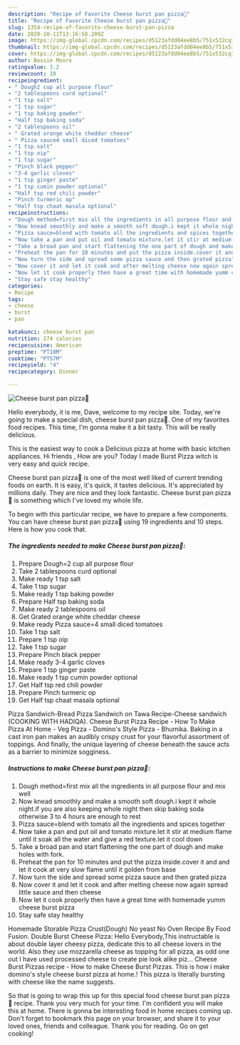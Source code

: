 ```yaml
---
description: "Recipe of Favorite Cheese burst pan pizza🍕"
title: "Recipe of Favorite Cheese burst pan pizza🍕"
slug: 1354-recipe-of-favorite-cheese-burst-pan-pizza
date: 2020-10-11T13:16:58.209Z
image: https://img-global.cpcdn.com/recipes/d5123afdd04ee8b5/751x532cq70/cheese-burst-pan-pizza🍕-recipe-main-photo.jpg
thumbnail: https://img-global.cpcdn.com/recipes/d5123afdd04ee8b5/751x532cq70/cheese-burst-pan-pizza🍕-recipe-main-photo.jpg
cover: https://img-global.cpcdn.com/recipes/d5123afdd04ee8b5/751x532cq70/cheese-burst-pan-pizza🍕-recipe-main-photo.jpg
author: Bessie Moore
ratingvalue: 3.2
reviewcount: 10
recipeingredient:
- " Dough2 cup all purpose flour"
- "2 tablespoons curd optional"
- "1 tsp salt"
- "1 tsp sugar"
- "1 tsp baking powder"
- "Half tsp baking soda"
- "2 tablespoons oil"
- " Grated orange white cheddar cheese"
- " Pizza sauce4 small diced tomatoes"
- "1 tsp salt"
- "1 tsp oip"
- "1 tsp sugar"
- "Pinch black pepper"
- "3-4 garlic cloves"
- "1 tsp ginger paste"
- "1 tsp cumin powder optional"
- "Half tsp red chili powder"
- "Pinch turmeric op"
- "Half tsp chaat masala optional"
recipeinstructions:
- "Dough method=first mix all the ingredients in all purpose flour and mix well"
- "Now knead smoothly and make a smooth soft dough.i kept it whole night.if you are also keeping whole night then skip baking soda otherwise 3 to 4 hours are enough to rest"
- "Pizza sauce=blend with tomato all the ingredients and spices together"
- "Now take a pan and put oil and tomato mixture.let it stir at medium flame until it soak all the water and give a red texture.let it cool down"
- "Take a broad pan and start flattening the one part of dough and make holes with fork."
- "Preheat the pan for 10 minutes and put the pizza inside.cover it and and let it cook at very slow flame until it golden from base"
- "Now turn the side and spread some pizza sauce and then grated pizza"
- "Now cover it and let it cook and after melting cheese now again spread little sauce and then cheese"
- "Now let it cook properly then have a great time with homemade yumm cheese burst pizza"
- "Stay safe stay healthy"
categories:
- Recipe
tags:
- cheese
- burst
- pan

katakunci: cheese burst pan 
nutrition: 274 calories
recipecuisine: American
preptime: "PT10M"
cooktime: "PT57M"
recipeyield: "4"
recipecategory: Dinner

---
```



![Cheese burst pan pizza🍕](https://img-global.cpcdn.com/recipes/d5123afdd04ee8b5/751x532cq70/cheese-burst-pan-pizza🍕-recipe-main-photo.jpg)

Hello everybody, it is me, Dave, welcome to my recipe site. Today, we're going to make a special dish, cheese burst pan pizza🍕. One of my favorites food recipes. This time, I'm gonna make it a bit tasty. This will be really delicious.

This is the easiest way to cook a Delicious pizza at home with basic kitchen appliances. Hi friends , How are you? Today I made Burst Pizza witch is very easy and quick recipe.

Cheese burst pan pizza🍕 is one of the most well liked of current trending foods on earth. It is easy, it's quick, it tastes delicious. It's appreciated by millions daily. They are nice and they look fantastic. Cheese burst pan pizza🍕 is something which I've loved my whole life.


To begin with this particular recipe, we have to prepare a few components. You can have cheese burst pan pizza🍕 using 19 ingredients and 10 steps. Here is how you cook that.

<!--inarticleads1-->

##### The ingredients needed to make Cheese burst pan pizza🍕:

1. Prepare  Dough=2 cup all purpose flour
1. Take 2 tablespoons curd optional
1. Make ready 1 tsp salt
1. Take 1 tsp sugar
1. Make ready 1 tsp baking powder
1. Prepare Half tsp baking soda
1. Make ready 2 tablespoons oil
1. Get  Grated orange white cheddar cheese
1. Make ready  Pizza sauce=4 small diced tomatoes
1. Take 1 tsp salt
1. Prepare 1 tsp oip
1. Take 1 tsp sugar
1. Prepare Pinch black pepper
1. Make ready 3-4 garlic cloves
1. Prepare 1 tsp ginger paste
1. Make ready 1 tsp cumin powder optional
1. Get Half tsp red chili powder
1. Prepare Pinch turmeric op
1. Get Half tsp chaat masala optional


Pizza Sandwich-Bread Pizza Sandwich on Tawa Recipe-Cheese sandwich (COOKING WITH HADIQA). Cheese Burst Pizza Recipe - How To Make Pizza At Home - Veg Pizza - Domino&#39;s Style Pizza - Bhumika. Baking in a cast iron pan makes an audibly crispy crust for your flavorful assortment of toppings. And finally, the unique layering of cheese beneath the sauce acts as a barrier to minimize sogginess. 

<!--inarticleads2-->

##### Instructions to make Cheese burst pan pizza🍕:

1. Dough method=first mix all the ingredients in all purpose flour and mix well
1. Now knead smoothly and make a smooth soft dough.i kept it whole night.if you are also keeping whole night then skip baking soda otherwise 3 to 4 hours are enough to rest
1. Pizza sauce=blend with tomato all the ingredients and spices together
1. Now take a pan and put oil and tomato mixture.let it stir at medium flame until it soak all the water and give a red texture.let it cool down
1. Take a broad pan and start flattening the one part of dough and make holes with fork.
1. Preheat the pan for 10 minutes and put the pizza inside.cover it and and let it cook at very slow flame until it golden from base
1. Now turn the side and spread some pizza sauce and then grated pizza
1. Now cover it and let it cook and after melting cheese now again spread little sauce and then cheese
1. Now let it cook properly then have a great time with homemade yumm cheese burst pizza
1. Stay safe stay healthy


Homemade Storable Pizza Crust(Dough) No yeast No Oven Recipe By Food Fusion. Double Burst Cheese Pizza: Hello Everybody,This instructable is about double layer cheesy pizza, dedicate this to all cheese lovers in the world. Also they use mozzarella cheese as topping for all pizza, as odd one out I have used processed cheese to create pie look alike piz… Cheese Burst Pizzas recipe - How to make Cheese Burst Pizzas. This is how i make domino&#39;s style cheese burst pizza at home.! This pizza is literally bursting with cheese like the name suggests. 

So that is going to wrap this up for this special food cheese burst pan pizza🍕 recipe. Thank you very much for your time. I'm confident you will make this at home. There is gonna be interesting food in home recipes coming up. Don't forget to bookmark this page on your browser, and share it to your loved ones, friends and colleague. Thank you for reading. Go on get cooking!
